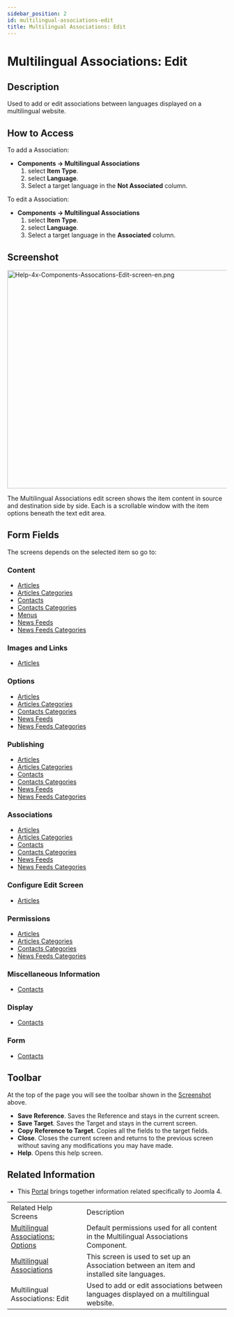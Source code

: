 ```yaml
---
sidebar_position: 2
id: multilingual-associations-edit
title: Multilingual Associations: Edit
---
```

# Multilingual Associations: Edit
## Description

Used to add or edit associations between languages displayed on a
multilingual website.

## How to Access

To add a Association:

- **Components **→** Multilingual Associations**
  1.  select **Item Type**.
  2.  select **Language**.
  3.  Select a target language in the **Not Associated** column.

To edit a Association:

- **Components **→** Multilingual Associations**
  1.  select **Item Type**.
  2.  select **Language**.
  3.  Select a target language in the **Associated** column.

## Screenshot

<img
src="https://docs.joomla.org/images/thumb/9/94/Help-4x-Components-Assocations-Edit-screen-en.png/800px-Help-4x-Components-Assocations-Edit-screen-en.png"
decoding="async"
srcset="https://docs.joomla.org/images/thumb/9/94/Help-4x-Components-Assocations-Edit-screen-en.png/1200px-Help-4x-Components-Assocations-Edit-screen-en.png 1.5x, https://docs.joomla.org/images/thumb/9/94/Help-4x-Components-Assocations-Edit-screen-en.png/1600px-Help-4x-Components-Assocations-Edit-screen-en.png 2x"
data-file-width="2720" data-file-height="1700" width="800" height="500"
alt="Help-4x-Components-Assocations-Edit-screen-en.png" />

The Multilingual Associations edit screen shows the item content in
source and destination side by side. Each is a scrollable window with
the item options beneath the text edit area.

## Form Fields

The screens depends on the selected item so go to:

### Content

- [Articles](https://docs.joomla.org/Help4.x:Articles:_Edit/en#content "Help4.x:Articles: Edit/en")
- [Articles
  Categories](https://docs.joomla.org/Help4.x:Articles:_Edit_Category/en#content "Help4.x:Articles: Edit Category/en")
- [Contacts](https://docs.joomla.org/Help4.x:Contacts:_Edit/en#content "Help4.x:Contacts: Edit/en")
- [Contacts
  Categories](https://docs.joomla.org/Help4.x:Contacts:_Edit_Category/en#content "Help4.x:Contacts: Edit Category/en")
- [Menus](https://docs.joomla.org/Help4.x:Menus:_Items/en "Help4.x:Menus: Items/en")
- [News
  Feeds](https://docs.joomla.org/Help4.x:News_Feeds:_Edit/en#content "Help4.x:News Feeds: Edit/en")
- [News Feeds
  Categories](https://docs.joomla.org/Help4.x:News_Feeds:_Edit_Category/en#content "Help4.x:News Feeds: Edit Category/en")

### Images and Links

- [Articles](https://docs.joomla.org/Help4.x:Articles:_Edit/en#imagesandlinks "Help4.x:Articles: Edit/en")

### Options

- [Articles](https://docs.joomla.org/Help4.x:Articles:_Edit/en#options "Help4.x:Articles: Edit/en")
- [Articles
  Categories](https://docs.joomla.org/Help4.x:Articles:_Edit_Category/en#options "Help4.x:Articles: Edit Category/en")
- [Contacts
  Categories](https://docs.joomla.org/Help4.x:Contacts:_Edit_Category/en#options "Help4.x:Contacts: Edit Category/en")
- [News
  Feeds](https://docs.joomla.org/Help4.x:News_Feeds:_Edit/en#options "Help4.x:News Feeds: Edit/en")
- [News Feeds
  Categories](https://docs.joomla.org/Help4.x:News_Feeds:_Edit_Category/en#options "Help4.x:News Feeds: Edit Category/en")

### Publishing

- [Articles](https://docs.joomla.org/Help4.x:Articles:_Edit/en#publishing "Help4.x:Articles: Edit/en")
- [Articles
  Categories](https://docs.joomla.org/Help4.x:Articles:_Edit_Category/en#publishing "Help4.x:Articles: Edit Category/en")
- [Contacts](https://docs.joomla.org/Help4.x:Contacts:_Edit/en#publishing "Help4.x:Contacts: Edit/en")
- [Contacts
  Categories](https://docs.joomla.org/Help4.x:Contacts:_Edit_Category/en#publishing "Help4.x:Contacts: Edit Category/en")
- [News
  Feeds](https://docs.joomla.org/Help4.x:News_Feeds:_Edit/en#publishing "Help4.x:News Feeds: Edit/en")
- [News Feeds
  Categories](https://docs.joomla.org/Help4.x:News_Feeds:_Edit_Category/en#publishing "Help4.x:News Feeds: Edit Category/en")

### Associations

- [Articles](https://docs.joomla.org/Help4.x:Articles:_Edit/en#associations "Help4.x:Articles: Edit/en")
- [Articles
  Categories](https://docs.joomla.org/Help4.x:Articles:_Edit_Category/en#associations "Help4.x:Articles: Edit Category/en")
- [Contacts](https://docs.joomla.org/Help4.x:Contacts:_Edit/en#associations "Help4.x:Contacts: Edit/en")
- [Contacts
  Categories](https://docs.joomla.org/Help4.x:Contacts:_Edit_Category/en#associations "Help4.x:Contacts: Edit Category/en")
- [News
  Feeds](https://docs.joomla.org/Help4.x:News_Feeds:_Edit/en#associations "Help4.x:News Feeds: Edit/en")
- [News Feeds
  Categories](https://docs.joomla.org/Help4.x:News_Feeds:_Edit_Category/en#associations "Help4.x:News Feeds: Edit Category/en")

### Configure Edit Screen

- [Articles](https://docs.joomla.org/Help4.x:Articles:_Edit/en#configureeditscreen "Help4.x:Articles: Edit/en")

### Permissions

- [Articles](https://docs.joomla.org/Help4.x:Articles:_Edit/en#permissions "Help4.x:Articles: Edit/en")
- [Articles
  Categories](https://docs.joomla.org/Help4.x:Articles:_Edit_Category/en#permissions "Help4.x:Articles: Edit Category/en")
- [Contacts
  Categories](https://docs.joomla.org/Help4.x:Contacts:_Edit_Category/en#permissions "Help4.x:Contacts: Edit Category/en")
- [News Feeds
  Categories](https://docs.joomla.org/Help4.x:News_Feeds:_Edit_Category/en#permissions "Help4.x:News Feeds: Edit Category/en")

### Miscellaneous Information

- [Contacts](https://docs.joomla.org/Help4.x:Contacts:_Edit/en#miscellaneousinformation "Help4.x:Contacts: Edit/en")

### Display

- [Contacts](https://docs.joomla.org/Help4.x:Contacts:_Edit/en#display "Help4.x:Contacts: Edit/en")

### Form

- [Contacts](https://docs.joomla.org/Help4.x:Contacts:_Edit/en#form "Help4.x:Contacts: Edit/en")

## Toolbar

At the top of the page you will see the toolbar shown in the
[Screenshot](#screenshot) above.

- **Save Reference**. Saves the Reference and stays in the current
  screen.
- **Save Target**. Saves the Target and stays in the current screen.
- **Copy Reference to Target**. Copies all the fields to the target
  fields.
- **Close**. Closes the current screen and returns to the previous
  screen without saving any modifications you may have made.
- **Help**. Opens this help screen.

## Related Information

- This
  [Portal](https://docs.joomla.org/Portal:Joomla_4/en "Portal:Joomla 4/en")
  brings together information related specifically to Joomla 4.

|                                                                                                                                                             |                                                                                            |
|-------------------------------------------------------------------------------------------------------------------------------------------------------------|--------------------------------------------------------------------------------------------|
| Related Help Screens                                                                                                                                        | Description                                                                                |
| [Multilingual Associations: Options](https://docs.joomla.org/Help4.x:Multilingual_Associations:_Options/en "Help4.x:Multilingual Associations: Options/en") | Default permissions used for all content in the Multilingual Associations Component.       |
| [Multilingual Associations](https://docs.joomla.org/Help4.x:Multilingual_Associations/en "Help4.x:Multilingual Associations/en")                            | This screen is used to set up an Association between an item and installed site languages. |
| <span class="mw-selflink selflink">Multilingual Associations: Edit</span>                                                                                   | Used to add or edit associations between languages displayed on a multilingual website.    |
